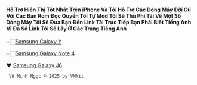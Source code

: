 #### Hỗ Trợ Hiển Thị Tốt Nhất Trên iPhone Và Tôi Hỗ Trợ Các Dòng Máy Đời Cũ Với Các Bản Rom Đọc Quyền Tôi Tự Mod Tôi Sẽ Thu Phí Tải Về Một Số Dòng Máy Tôi Sẽ Đưa Bạn Đến Link Tải Trực Tiếp Bạn Phải Biết Tiếng Anh Vì Đa Số Link Tôi Sẽ Lấy Ở Các Trang Tiếng Anh

👉🏻[Samsung Galaxy Y](https://github.com/vuminhngocpt/romgalaxyy)

👉🏻[Samsung Galaxy Note 4](https://github.com/vuminhngocpt/galaxy-note4-t)

❤️ [Samsung Galaxy J6](https://gitbub.com/vuminhngocpt/j6)

     Vũ Minh Ngọc © 2025 by VMNit
